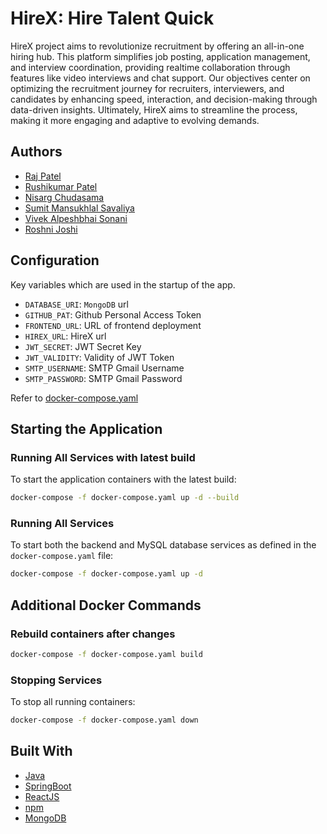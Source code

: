 # HireX: Hire Talent Quick
HireX project aims to revolutionize recruitment by offering an all-in-one hiring hub. This platform
simplifies job posting, application management, and interview coordination, providing realtime collaboration through features like video interviews and chat support. Our objectives
center on optimizing the recruitment journey for recruiters, interviewers, and candidates by
enhancing speed, interaction, and decision-making through data-driven insights. Ultimately,
HireX aims to streamline the process, making it more engaging and adaptive to evolving
demands.

## Authors

* [Raj Patel](r.patel@dal.ca)
* [Rushikumar Patel](rs525735@dal.ca)
* [Nisarg Chudasama](ns458128@dal.ca)
* [Sumit Mansukhlal Savaliya](sm572004@dal.ca)
* [Vivek Alpeshbhai Sonani](viveksonani@dal.ca)
* [Roshni Joshi](rs888392@dal.ca)

## Configuration

Key variables which are used in the startup of the app. 
- `DATABASE_URI`: `MongoDB` url
- `GITHUB_PAT`: Github Personal Access Token
- `FRONTEND_URL`: URL of frontend deployment
- `HIREX_URL`: HireX url
- `JWT_SECRET`: JWT Secret Key
- `JWT_VALIDITY`: Validity of JWT Token
- `SMTP_USERNAME`: SMTP Gmail Username
- `SMTP_PASSWORD`: SMTP Gmail Password

Refer to [docker-compose.yaml](./docker-compose.yaml)

## Starting the Application

### Running All Services with latest build
To start the application containers with the latest build:

```bash
docker-compose -f docker-compose.yaml up -d --build
```

### Running All Services

To start both the backend and MySQL database services as defined in the `docker-compose.yaml` file:

```bash
docker-compose -f docker-compose.yaml up -d
```

## Additional Docker Commands

### Rebuild containers after changes
```bash
docker-compose -f docker-compose.yaml build
```
### Stopping Services
To stop all running containers:
```bash
docker-compose -f docker-compose.yaml down
```


## Built With

* [Java](https://www.java.com/en/)
* [SpringBoot](https://spring.io/projects/spring-boot)
* [ReactJS](https://legacy.reactjs.org/docs/getting-started.html/)
* [npm](https://docs.npmjs.com//)
* [MongoDB](https://www.mongodb.com/)

